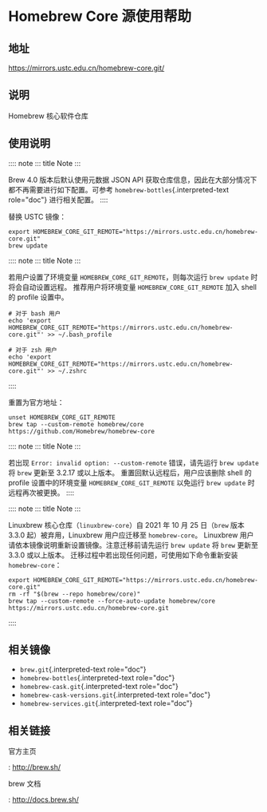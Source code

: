 # Homebrew Core 源使用帮助

## 地址

<https://mirrors.ustc.edu.cn/homebrew-core.git/>

## 说明

Homebrew 核心软件仓库

## 使用说明

:::: note
::: title
Note
:::

Brew 4.0 版本后默认使用元数据 JSON API
获取仓库信息，因此在大部分情况下都不再需要进行如下配置。可参考
`homebrew-bottles`{.interpreted-text role="doc"} 进行相关配置。
::::

替换 USTC 镜像：

    export HOMEBREW_CORE_GIT_REMOTE="https://mirrors.ustc.edu.cn/homebrew-core.git"
    brew update

:::: note
::: title
Note
:::

若用户设置了环境变量 `HOMEBREW_CORE_GIT_REMOTE`，则每次运行
`brew update` 时将会自动设置远程。 推荐用户将环境变量
`HOMEBREW_CORE_GIT_REMOTE` 加入 shell 的 profile 设置中。

    # 对于 bash 用户
    echo 'export HOMEBREW_CORE_GIT_REMOTE="https://mirrors.ustc.edu.cn/homebrew-core.git"' >> ~/.bash_profile

    # 对于 zsh 用户
    echo 'export HOMEBREW_CORE_GIT_REMOTE="https://mirrors.ustc.edu.cn/homebrew-core.git"' >> ~/.zshrc
::::

重置为官方地址：

    unset HOMEBREW_CORE_GIT_REMOTE
    brew tap --custom-remote homebrew/core https://github.com/Homebrew/homebrew-core

:::: note
::: title
Note
:::

若出现 `Error: invalid option: --custom-remote` 错误，请先运行
`brew update` 将 `brew` 更新至 3.2.17 或以上版本。
重置回默认远程后，用户应该删除 shell 的 profile 设置中的环境变量
`HOMEBREW_CORE_GIT_REMOTE` 以免运行 `brew update` 时远程再次被更换。
::::

:::: note
::: title
Note
:::

Linuxbrew 核心仓库（`linuxbrew-core`）自 2021 年 10 月 25 日（`brew`
版本 3.3.0 起）被弃用，Linuxbrew 用户应迁移至 `homebrew-core`。
Linuxbrew 用户请依本镜像说明重新设置镜像。注意迁移前请先运行
`brew update` 将 `brew` 更新至 3.3.0 或以上版本。
迁移过程中若出现任何问题，可使用如下命令重新安装 `homebrew-core`：

    export HOMEBREW_CORE_GIT_REMOTE="https://mirrors.ustc.edu.cn/homebrew-core.git"
    rm -rf "$(brew --repo homebrew/core)"
    brew tap --custom-remote --force-auto-update homebrew/core https://mirrors.ustc.edu.cn/homebrew-core.git
::::

## 相关镜像

-   `brew.git`{.interpreted-text role="doc"}
-   `homebrew-bottles`{.interpreted-text role="doc"}
-   `homebrew-cask.git`{.interpreted-text role="doc"}
-   `homebrew-cask-versions.git`{.interpreted-text role="doc"}
-   `homebrew-services.git`{.interpreted-text role="doc"}

## 相关链接

官方主页

:   <http://brew.sh/>

brew 文档

:   <http://docs.brew.sh/>
